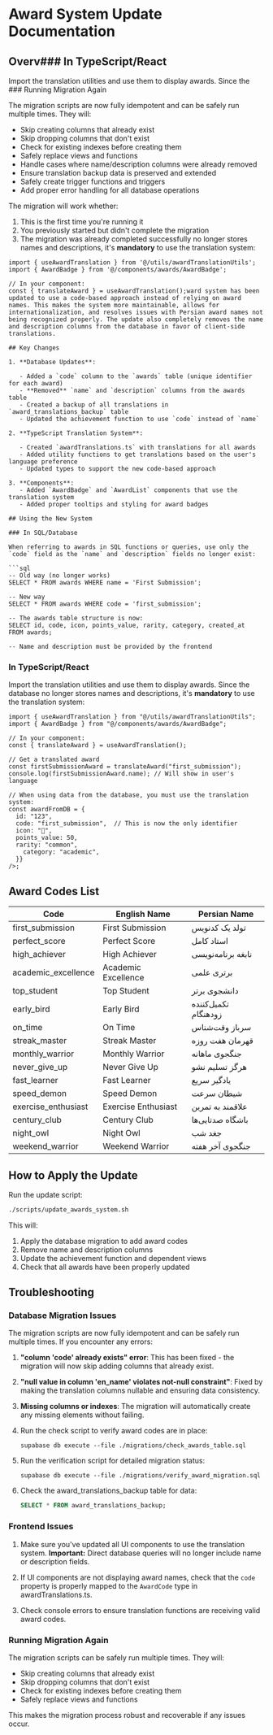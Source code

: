 # Award System Update Documentation

## Overv### In TypeScript/React

Import the translation utilities and use them to display awards. Since the ### Running Migration Again

The migration scripts are now fully idempotent and can be safely run multiple times. They will:

- Skip creating columns that already exist
- Skip dropping columns that don't exist
- Check for existing indexes before creating them
- Safely replace views and functions
- Handle cases where name/description columns were already removed
- Ensure translation backup data is preserved and extended
- Safely create trigger functions and triggers
- Add proper error handling for all database operations

The migration will work whether:

1. This is the first time you're running it
2. You previously started but didn't complete the migration
3. The migration was already completed successfully no longer stores names and descriptions, it's **mandatory** to use the translation system:

````tsx
import { useAwardTranslation } from '@/utils/awardTranslationUtils';
import { AwardBadge } from '@/components/awards/AwardBadge';

// In your component:
const { translateAward } = useAwardTranslation();ward system has been updated to use a code-based approach instead of relying on award names. This makes the system more maintainable, allows for internationalization, and resolves issues with Persian award names not being recognized properly. The update also completely removes the name and description columns from the database in favor of client-side translations.

## Key Changes

1. **Database Updates**:

   - Added a `code` column to the `awards` table (unique identifier for each award)
   - **Removed** `name` and `description` columns from the awards table
   - Created a backup of all translations in `award_translations_backup` table
   - Updated the achievement function to use `code` instead of `name`

2. **TypeScript Translation System**:

   - Created `awardTranslations.ts` with translations for all awards
   - Added utility functions to get translations based on the user's language preference
   - Updated types to support the new code-based approach

3. **Components**:
   - Added `AwardBadge` and `AwardList` components that use the translation system
   - Added proper tooltips and styling for award badges

## Using the New System

### In SQL/Database

When referring to awards in SQL functions or queries, use only the `code` field as the `name` and `description` fields no longer exist:

```sql
-- Old way (no longer works)
SELECT * FROM awards WHERE name = 'First Submission';

-- New way
SELECT * FROM awards WHERE code = 'first_submission';

-- The awards table structure is now:
SELECT id, code, icon, points_value, rarity, category, created_at
FROM awards;

-- Name and description must be provided by the frontend
````

### In TypeScript/React

Import the translation utilities and use them to display awards. Since the database no longer stores names and descriptions, it's **mandatory** to use the translation system:

```tsx
import { useAwardTranslation } from "@/utils/awardTranslationUtils";
import { AwardBadge } from "@/components/awards/AwardBadge";

// In your component:
const { translateAward } = useAwardTranslation();

// Get a translated award
const firstSubmissionAward = translateAward("first_submission");
console.log(firstSubmissionAward.name); // Will show in user's language

// When using data from the database, you must use the translation system:
const awardFromDB = {
  id: "123",
  code: "first_submission",  // This is now the only identifier
  icon: "🎉",
  points_value: 50,
  rarity: "common",
    category: "academic",
  }}
/>;
```

## Award Codes List

| Code                | English Name        | Persian Name         |
| ------------------- | ------------------- | -------------------- |
| first_submission    | First Submission    | تولد یک کدنویس       |
| perfect_score       | Perfect Score       | استاد کامل           |
| high_achiever       | High Achiever       | نابغه برنامه‌نویسی   |
| academic_excellence | Academic Excellence | برتری علمی           |
| top_student         | Top Student         | دانشجوی برتر         |
| early_bird          | Early Bird          | تکمیل‌کننده زودهنگام |
| on_time             | On Time             | سرباز وقت‌شناس       |
| streak_master       | Streak Master       | قهرمان هفت روزه      |
| monthly_warrior     | Monthly Warrior     | جنگجوی ماهانه        |
| never_give_up       | Never Give Up       | هرگز تسلیم نشو       |
| fast_learner        | Fast Learner        | یادگیر سریع          |
| speed_demon         | Speed Demon         | شیطان سرعت           |
| exercise_enthusiast | Exercise Enthusiast | علاقمند به تمرین     |
| century_club        | Century Club        | باشگاه صدتایی‌ها     |
| night_owl           | Night Owl           | جغد شب               |
| weekend_warrior     | Weekend Warrior     | جنگجوی آخر هفته      |

## How to Apply the Update

Run the update script:

```bash
./scripts/update_awards_system.sh
```

This will:

1. Apply the database migration to add award codes
2. Remove name and description columns
3. Update the achievement function and dependent views
4. Check that all awards have been properly updated

## Troubleshooting

### Database Migration Issues

The migration scripts are now fully idempotent and can be safely run multiple times. If you encounter any errors:

1. **"column 'code' already exists" error**: This has been fixed - the migration will now skip adding columns that already exist.

2. **"null value in column 'en_name' violates not-null constraint"**: Fixed by making the translation columns nullable and ensuring data consistency.

3. **Missing columns or indexes**: The migration will automatically create any missing elements without failing.

4. Run the check script to verify award codes are in place:

   ```
   supabase db execute --file ./migrations/check_awards_table.sql
   ```

5. Run the verification script for detailed migration status:

   ```
   supabase db execute --file ./migrations/verify_award_migration.sql
   ```

6. Check the award_translations_backup table for data:

   ```sql
   SELECT * FROM award_translations_backup;
   ```

### Frontend Issues

1. Make sure you've updated all UI components to use the translation system. **Important:** Direct database queries will no longer include name or description fields.

2. If UI components are not displaying award names, check that the `code` property is properly mapped to the `AwardCode` type in awardTranslations.ts.

3. Check console errors to ensure translation functions are receiving valid award codes.

### Running Migration Again

The migration scripts can be safely run multiple times. They will:

- Skip creating columns that already exist
- Skip dropping columns that don't exist
- Check for existing indexes before creating them
- Safely replace views and functions

This makes the migration process robust and recoverable if any issues occur.
